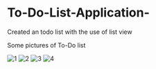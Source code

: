 # To-Do-List-Application-
Created an todo list with the use of list view

Some pictures of To-Do list


![1](https://github.com/Ajay-2022-Soft-Tech/To-Do-List-Application-/assets/113298640/2436933b-f47e-4dac-89c8-975fa03f2c4d)
![2](https://github.com/Ajay-2022-Soft-Tech/To-Do-List-Application-/assets/113298640/90534fd4-9f1e-4890-9df9-de4e7362fbde)
![3](https://github.com/Ajay-2022-Soft-Tech/To-Do-List-Application-/assets/113298640/99a7f5ea-919d-4de2-93c1-71f7b6b99085)
![4](https://github.com/Ajay-2022-Soft-Tech/To-Do-List-Application-/assets/113298640/32883346-1f74-4778-bdf7-e0e734567acb)

